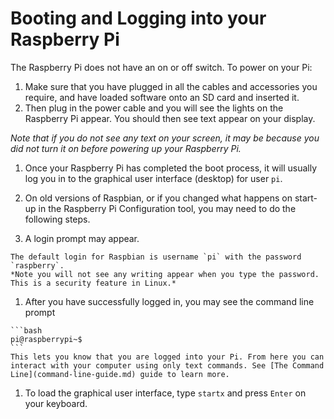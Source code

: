 # Booting and Logging into your Raspberry Pi 

The Raspberry Pi does not have an on or off switch. To power on your Pi:

1. Make sure that you have plugged in all the cables and accessories you require, and have loaded software onto an SD card and inserted it.
1. Then plug in the power cable and you will see the lights on the Raspberry Pi appear. You should then see text appear on your display.

  *Note that if you do not see any text on your screen, it may be because you did not turn it on before powering up your Raspberry Pi.*

1. Once your Raspberry Pi has completed the boot process, it will usually log you in to the graphical user interface (desktop) for user `pi`.

1. On old versions of Raspbian, or if you changed what happens on start-up in the Raspberry Pi Configuration tool, you may need to do the following steps. 

  1. A login prompt may appear. 
  
    The default login for Raspbian is username `pi` with the password `raspberry`. 
    *Note you will not see any writing appear when you type the password. This is a security feature in Linux.*
  
  1. After you have successfully logged in, you may see the command line prompt 
  
    ```bash
    pi@raspberrypi~$
    ```
    This lets you know that you are logged into your Pi. From here you can interact with your computer using only text commands. See [The Command Line](command-line-guide.md) guide to learn more.
  
  1. To load the graphical user interface, type `startx` and press `Enter` on your keyboard.
